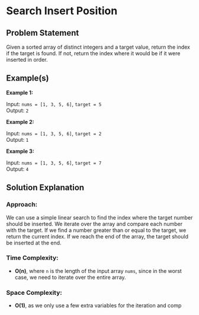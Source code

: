 # Search Insert Position

## Problem Statement

Given a sorted array of distinct integers and a target value, return the index if the target is found. If not, return the index where it would be if it were inserted in order.

## Example(s)

**Example 1:**

Input: `nums = [1, 3, 5, 6]`, `target = 5`  
Output: `2`  

**Example 2:**

Input: `nums = [1, 3, 5, 6]`, `target = 2`  
Output: `1`  

**Example 3:**

Input: `nums = [1, 3, 5, 6]`, `target = 7`  
Output: `4`  

## Solution Explanation

### Approach:
We can use a simple linear search to find the index where the target number should be inserted. We iterate over the array and compare each number with the target. If we find a number greater than or equal to the target, we return the current index. If we reach the end of the array, the target should be inserted at the end.

### Time Complexity:
- **O(n)**, where `n` is the length of the input array `nums`, since in the worst case, we need to iterate over the entire array.

### Space Complexity:
- **O(1)**, as we only use a few extra variables for the iteration and comp
